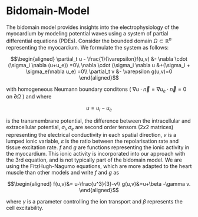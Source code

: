 # Bidomain-Model
The bidomain model provides insights into the electrophysiology of the myocardium by modeling potential waves using a system of partial differential equations (PDEs). Consider the bounded domain $\Omega \subset \mathbb{R}^n$ representing the myocardium. We formulate the system as follows:
```math
\begin{aligned}
  \partial_t u - \frac{1}{\varepsilon}f(u,v) &- \nabla \cdot (\sigma_i \nabla (u+u_e)) =0\\
   \nabla \cdot (\sigma_i \nabla u &+(\sigma_i + \sigma_e)\nabla u_e)  =0\\
	\partial_t v &- \varepsilon g(u,v)=0
\end{aligned}
```
with homogeneous Neumann boundary conditons ( $\nabla u \cdot\vec{n}= \nabla u_e \cdot\vec{n}=0 \text{ on } \partial\Omega$ ) and where
```math
u=u_i-u_e 
```
 is the transmembrane potential, the difference between the intracellular and extracellular potential, $\sigma_i,\sigma_e$ are second order tensors ($2x2$ matrices) representing the electrical conductivity in each spatial direction, $v$ is a lumped ionic variable, $\varepsilon$ is the ratio between the repolarisation rate and tissue excitation rate.
$f$ and $g$ are functions representing the ionic activity in the myocardium. This ionic activity is incorporated into our approach with the 3rd equation, and is not typically part of the bidomain model. We are using the FitzHugh-Nagumo equations, which are more adapted to the heart muscle than other models and write $f$ and $g$ as
```math
\begin{aligned}
f(u,v)&= u-\frac{u^3}{3}-v\\
g(u,v)&=u+\beta -\gamma v.
\end{aligned}
```
where $\gamma$ is a parameter controlling the ion transport and $\beta$ represents the cell excitability.
